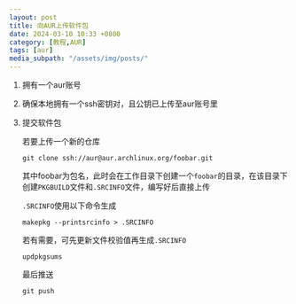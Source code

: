 ```yaml
---
layout: post
title: 向AUR上传软件包
date: 2024-03-10 10:33 +0800
category: [教程,AUR]
tags: [aur]
media_subpath: "/assets/img/posts/"
---
```


1. 拥有一个aur账号

2. 确保本地拥有一个ssh密钥对，且公钥已上传至aur账号里

3. 提交软件包

    若要上传一个新的仓库

    ```console
    git clone ssh://aur@aur.archlinux.org/foobar.git
    ```

    其中foobar为包名，此时会在工作目录下创建一个`foobar`的目录，在该目录下创建`PKGBUILD`文件和`.SRCINFO`文件，编写好后直接上传

    `.SRCINFO`使用以下命令生成

    ```console
    makepkg --printsrcinfo > .SRCINFO
    ```

    若有需要，可先更新文件校验值再生成`.SRCINFO`

    ```console
    updpkgsums
    ```

    最后推送

    ```console
    git push
    ```

